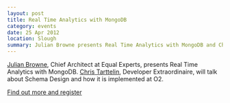 ```yaml
---
layout: post
title: Real Time Analytics with MongoDB
category: events
date: 25 Apr 2012
location: Slough
summary: Julian Browne presents Real Time Analytics with MongoDB and Chris Tarttelin talks about Schema Design and how it is implemented at O2.<br><a href="http://www.meetup.com/Thames-Valley-MongoDB-User-Group/">Checkout the meetup group</a>
---
```

[Julian Browne](http://twitter.com/julianbrowne), Chief Architect at Equal Experts, presents Real Time Analytics with MongoDB. [Chris Tarttelin](http://twitter.com/pyruby), Developer Extraordinaire,  will talk about Schema Design and how it is implemented at O2.

[Find out more and register](http://www.meetup.com/Thames-Valley-MongoDB-User-Group/events/58363102/)
